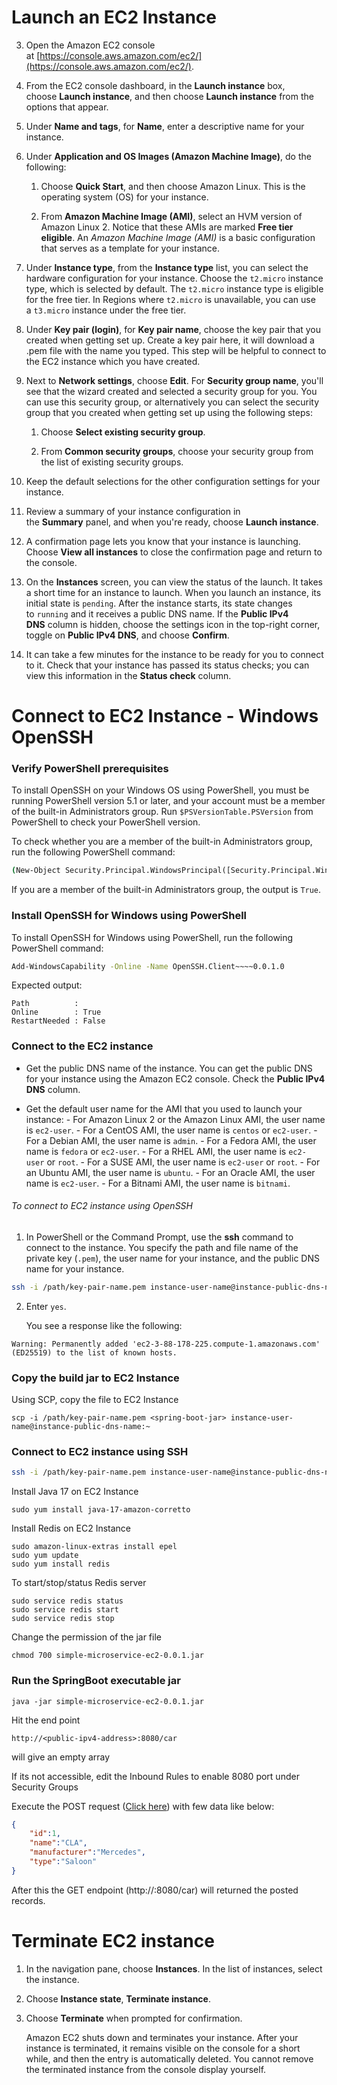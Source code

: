   
# Launch an EC2 Instance

3. Open the Amazon EC2 console at [https://console.aws.amazon.com/ec2/](https://console.aws.amazon.com/ec2/).
    
2.  From the EC2 console dashboard, in the **Launch instance** box, choose **Launch instance**, and then choose **Launch instance** from the options that appear.
    
3.  Under **Name and tags**, for **Name**, enter a descriptive name for your instance.
    
4.  Under **Application and OS Images (Amazon Machine Image)**, do the following:
    
    1.  Choose **Quick Start**, and then choose Amazon Linux. This is the operating system (OS) for your instance.
        
    2.  From **Amazon Machine Image (AMI)**, select an HVM version of Amazon Linux 2. Notice that these AMIs are marked **Free tier eligible**. An _Amazon Machine Image (AMI)_ is a basic configuration that serves as a template for your instance.
        
5.  Under **Instance type**, from the **Instance type** list, you can select the hardware configuration for your instance. Choose the `t2.micro` instance type, which is selected by default. The `t2.micro` instance type is eligible for the free tier. In Regions where `t2.micro` is unavailable, you can use a `t3.micro` instance under the free tier. 
    
6.  Under **Key pair (login)**, for **Key pair name**, choose the key pair that you created when getting set up.
	Create a key pair here, it will download a .pem file with the name you typed. This step will be helpful to connect to the EC2 instance which you have created.
   
7.  Next to **Network settings**, choose **Edit**. For **Security group name**, you'll see that the wizard created and selected a security group for you. You can use this security group, or alternatively you can select the security group that you created when getting set up using the following steps:
    
    1.  Choose **Select existing security group**.
        
    2.  From **Common security groups**, choose your security group from the list of existing security groups.
        
8.  Keep the default selections for the other configuration settings for your instance.
    
9.  Review a summary of your instance configuration in the **Summary** panel, and when you're ready, choose **Launch instance**.
    
10.  A confirmation page lets you know that your instance is launching. Choose **View all instances** to close the confirmation page and return to the console.
    
11.  On the **Instances** screen, you can view the status of the launch. It takes a short time for an instance to launch. When you launch an instance, its initial state is `pending`. After the instance starts, its state changes to `running` and it receives a public DNS name. If the **Public IPv4 DNS** column is hidden, choose the settings icon in the top-right corner, toggle on **Public IPv4 DNS**, and choose **Confirm**.
    
12.  It can take a few minutes for the instance to be ready for you to connect to it. Check that your instance has passed its status checks; you can view this information in the **Status check** column.


# Connect to EC2 Instance - Windows OpenSSH


### Verify PowerShell prerequisites

To install OpenSSH on your Windows OS using PowerShell, you must be running PowerShell version 5.1 or later, and your account must be a member of the built-in Administrators group. Run `$PSVersionTable.PSVersion` from PowerShell to check your PowerShell version.

To check whether you are a member of the built-in Administrators group, run the following PowerShell command:

```cmd
(New-Object Security.Principal.WindowsPrincipal([Security.Principal.WindowsIdentity]::GetCurrent())).IsInRole([Security.Principal.WindowsBuiltInRole]::Administrator)
```

If you are a member of the built-in Administrators group, the output is `True`.

### Install OpenSSH for Windows using PowerShell

To install OpenSSH for Windows using PowerShell, run the following PowerShell command:

```bash
Add-WindowsCapability -Online -Name OpenSSH.Client~~~~0.0.1.0
```

Expected output:

```echo
Path          : 
Online        : True 
RestartNeeded : False
```

### Connect to the EC2 instance

-   Get the public DNS name of the instance.
     You can get the public DNS for your instance using the Amazon EC2 console. Check the **Public IPv4 DNS** column. 
    
-   Get the default user name for the AMI that you used to launch your instance:
        - For Amazon Linux 2 or the Amazon Linux AMI, the user name is `ec2-user`.
        - For a CentOS AMI, the user name is `centos` or `ec2-user`.
		- For a Debian AMI, the user name is `admin`.
		- For a Fedora AMI, the user name is `fedora` or `ec2-user`.
		- For a RHEL AMI, the user name is `ec2-user` or `root`.
		- For a SUSE AMI, the user name is `ec2-user` or `root`.
		- For an Ubuntu AMI, the user name is `ubuntu`.
		- For an Oracle AMI, the user name is `ec2-user`.
		- For a Bitnami AMI, the user name is `bitnami`.

###### To connect to EC2 instance using OpenSSH

1.  In PowerShell or the Command Prompt, use the **ssh** command to connect to the instance. You specify the path and file name of the private key (`.pem`), the user name for your instance, and the public DNS name for your instance. 
        
```bash
ssh -i /path/key-pair-name.pem instance-user-name@instance-public-dns-name
```

2.  Enter `yes`.
    
    You see a response like the following:

```echo
Warning: Permanently added 'ec2-3-88-178-225.compute-1.amazonaws.com' (ED25519) to the list of known hosts.
```

### Copy the build jar to EC2 Instance

Using SCP, copy the file to EC2 Instance

```shell
scp -i /path/key-pair-name.pem <spring-boot-jar> instance-user-name@instance-public-dns-name:~
```

### Connect to EC2 instance using SSH

```bash
ssh -i /path/key-pair-name.pem instance-user-name@instance-public-dns-name
```

Install Java 17 on EC2 Instance

```shell
sudo yum install java-17-amazon-corretto
```

Install Redis on EC2 Instance

```shell
sudo amazon-linux-extras install epel
sudo yum update
sudo yum install redis
```

To start/stop/status Redis server

```shell
sudo service redis status
sudo service redis start
sudo service redis stop
```

Change the permission of the jar file

```shell
chmod 700 simple-microservice-ec2-0.0.1.jar
```

### Run the SpringBoot executable jar

```shell
java -jar simple-microservice-ec2-0.0.1.jar
```

Hit the end point

```echo
http://<public-ipv4-address>:8080/car
```

will give an empty array

If its not accessible, edit the Inbound Rules to enable 8080 port under Security Groups

Execute the POST request ([Click here](http://<public-ipv4-address>:8080/car)) with few data like below:

```json
{ 
	"id":1, 
	"name":"CLA", 
	"manufacturer":"Mercedes", 
	"type":"Saloon" 
}
```

After this the GET endpoint (http://<public-ipv4-address>:8080/car) will returned the posted records.

# Terminate EC2 instance

1.  In the navigation pane, choose **Instances**. In the list of instances, select the instance.
    
2.  Choose **Instance state**, **Terminate instance**.
    
3.  Choose **Terminate** when prompted for confirmation.
    
    Amazon EC2 shuts down and terminates your instance. After your instance is terminated, it remains visible on the console for a short while, and then the entry is automatically deleted. You cannot remove the terminated instance from the console display yourself.